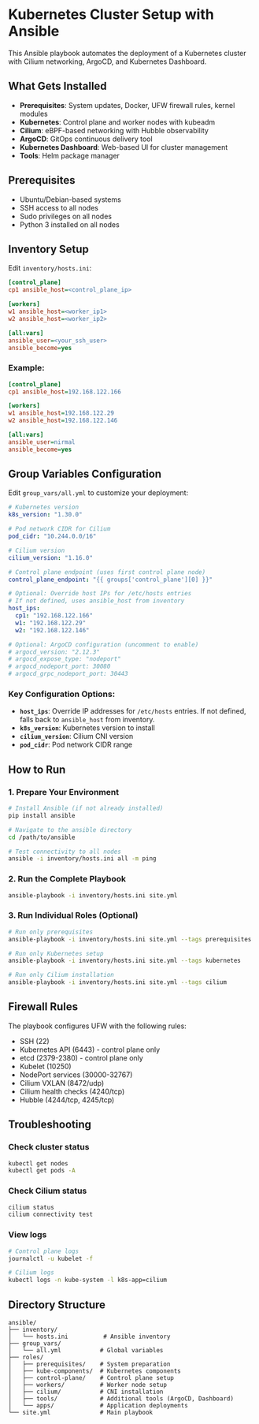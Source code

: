 # Kubernetes Cluster Setup with Ansible

This Ansible playbook automates the deployment of a Kubernetes cluster with Cilium networking, ArgoCD, and Kubernetes Dashboard.

## What Gets Installed

- **Prerequisites**: System updates, Docker, UFW firewall rules, kernel modules
- **Kubernetes**: Control plane and worker nodes with kubeadm
- **Cilium**: eBPF-based networking with Hubble observability
- **ArgoCD**: GitOps continuous delivery tool
- **Kubernetes Dashboard**: Web-based UI for cluster management
- **Tools**: Helm package manager

## Prerequisites

- Ubuntu/Debian-based systems
- SSH access to all nodes
- Sudo privileges on all nodes
- Python 3 installed on all nodes

## Inventory Setup

Edit `inventory/hosts.ini`:

```ini
[control_plane]
cp1 ansible_host=<control_plane_ip>

[workers]
w1 ansible_host=<worker_ip1>
w2 ansible_host=<worker_ip2>

[all:vars]
ansible_user=<your_ssh_user>
ansible_become=yes
```

### Example:

```ini
[control_plane]
cp1 ansible_host=192.168.122.166

[workers]
w1 ansible_host=192.168.122.29
w2 ansible_host=192.168.122.146

[all:vars]
ansible_user=nirmal
ansible_become=yes
```

## Group Variables Configuration

Edit `group_vars/all.yml` to customize your deployment:

```yaml
# Kubernetes version
k8s_version: "1.30.0"

# Pod network CIDR for Cilium
pod_cidr: "10.244.0.0/16"

# Cilium version
cilium_version: "1.16.0"

# Control plane endpoint (uses first control plane node)
control_plane_endpoint: "{{ groups['control_plane'][0] }}"

# Optional: Override host IPs for /etc/hosts entries
# If not defined, uses ansible_host from inventory
host_ips:
  cp1: "192.168.122.166"
  w1: "192.168.122.29"
  w2: "192.168.122.146"

# Optional: ArgoCD configuration (uncomment to enable)
# argocd_version: "2.12.3"
# argocd_expose_type: "nodeport"
# argocd_nodeport_port: 30080
# argocd_grpc_nodeport_port: 30443
```

### Key Configuration Options:

- **`host_ips`**: Override IP addresses for `/etc/hosts` entries. If not defined, falls back to `ansible_host` from inventory.
- **`k8s_version`**: Kubernetes version to install
- **`cilium_version`**: Cilium CNI version
- **`pod_cidr`**: Pod network CIDR range

## How to Run

### 1. Prepare Your Environment

```bash
# Install Ansible (if not already installed)
pip install ansible

# Navigate to the ansible directory
cd /path/to/ansible

# Test connectivity to all nodes
ansible -i inventory/hosts.ini all -m ping
```

### 2. Run the Complete Playbook

```bash
ansible-playbook -i inventory/hosts.ini site.yml
```

### 3. Run Individual Roles (Optional)

```bash
# Run only prerequisites
ansible-playbook -i inventory/hosts.ini site.yml --tags prerequisites

# Run only Kubernetes setup
ansible-playbook -i inventory/hosts.ini site.yml --tags kubernetes

# Run only Cilium installation
ansible-playbook -i inventory/hosts.ini site.yml --tags cilium
```


## Firewall Rules

The playbook configures UFW with the following rules:
- SSH (22)
- Kubernetes API (6443) - control plane only
- etcd (2379-2380) - control plane only
- Kubelet (10250)
- NodePort services (30000-32767)
- Cilium VXLAN (8472/udp)
- Cilium health checks (4240/tcp)
- Hubble (4244/tcp, 4245/tcp)

## Troubleshooting

### Check cluster status
```bash
kubectl get nodes
kubectl get pods -A
```

### Check Cilium status
```bash
cilium status
cilium connectivity test
```

### View logs
```bash
# Control plane logs
journalctl -u kubelet -f

# Cilium logs
kubectl logs -n kube-system -l k8s-app=cilium
```

## Directory Structure

```
ansible/
├── inventory/
│   └── hosts.ini          # Ansible inventory
├── group_vars/
│   └── all.yml           # Global variables
├── roles/
│   ├── prerequisites/    # System preparation
│   ├── kube-components/  # Kubernetes components
│   ├── control-plane/    # Control plane setup
│   ├── workers/          # Worker node setup
│   ├── cilium/           # CNI installation
│   ├── tools/            # Additional tools (ArgoCD, Dashboard)
│   └── apps/             # Application deployments
└── site.yml              # Main playbook
```